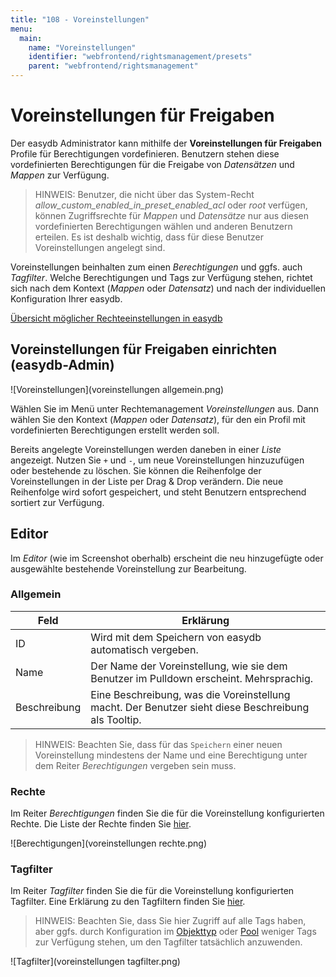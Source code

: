 ```yaml
---
title: "108 - Voreinstellungen"
menu:
  main:
    name: "Voreinstellungen"
    identifier: "webfrontend/rightsmanagement/presets"
    parent: "webfrontend/rightsmanagement"
---
```

# Voreinstellungen für Freigaben

Der easydb Administrator kann mithilfe der **Voreinstellungen für Freigaben** Profile für Berechtigungen vordefinieren. Benutzern stehen diese vordefinierten Berechtigungen für die Freigabe von *Datensätzen* und *Mappen* zur Verfügung.

> HINWEIS: Benutzer, die nicht über das System-Recht *allow_custom_enabled_in_preset_enabled_acl* oder *root* verfügen, können Zugriffsrechte für *Mappen* und *Datensätze* nur aus diesen vordefinierten Berechtigungen wählen und anderen Benutzern erteilen. Es ist deshalb wichtig, dass für diese Benutzer Voreinstellungen angelegt sind.

Voreinstellungen beinhalten zum einen *Berechtigungen* und ggfs. auch *Tagfilter*. Welche Berechtigungen und Tags zur Verfügung stehen, richtet sich nach dem Kontext (*Mappen* oder *Datensatz*) und nach der individuellen Konfiguration Ihrer easydb.

[Übersicht möglicher Rechteeinstellungen in easydb](/de/webfrontend/rightsmanagement)

## Voreinstellungen für Freigaben einrichten (easydb-Admin)

![Voreinstellungen](voreinstellungen allgemein.png)

Wählen Sie im Menü unter Rechtemanagement *Voreinstellungen* aus. Dann wählen Sie den Kontext (*Mappen* oder *Datensatz*), für den ein Profil mit vordefinierten Berechtigungen erstellt werden soll.

Bereits angelegte Voreinstellungen werden daneben in einer *Liste* angezeigt. Nutzen Sie <code class="button">+</code> und <code class="button">-</code>, um neue Voreinstellungen hinzuzufügen oder bestehende zu löschen. Sie können die Reihenfolge der Voreinstellungen in der Liste per Drag & Drop verändern. Die neue Reihenfolge wird sofort gespeichert, und steht Benutzern entsprechend sortiert zur Verfügung.

## Editor

Im *Editor* (wie im Screenshot oberhalb) erscheint die neu hinzugefügte oder ausgewählte bestehende Voreinstellung zur Bearbeitung.

### Allgemein

|Feld|Erklärung|
|---|---|
|ID|Wird mit dem Speichern von easydb automatisch vergeben.|
|Name|Der Name der Voreinstellung, wie sie dem Benutzer im Pulldown erscheint. Mehrsprachig.|
|Beschreibung|Eine Beschreibung, was die Voreinstellung macht. Der Benutzer sieht diese Beschreibung als Tooltip.|

> HINWEIS: Beachten Sie, dass für das <code class="button">Speichern</code> einer neuen Voreinstellung mindestens der Name und eine Berechtigung unter dem Reiter *Berechtigungen* vergeben sein muss.


### Rechte

Im Reiter *Berechtigungen* finden Sie die für die Voreinstellung konfigurierten Rechte. Die Liste der Rechte finden Sie [hier](/de/webfrontend/rightsmanagement).

![Berechtigungen](voreinstellungen rechte.png)

### Tagfilter

Im Reiter *Tagfilter* finden Sie die für die Voreinstellung konfigurierten Tagfilter. Eine Erklärung zu den Tagfiltern finden Sie [hier](/de/webfrontend/rightsmanagement).

> HINWEIS: Beachten Sie, dass Sie hier Zugriff auf alle Tags haben, aber ggfs. durch Konfiguration im [Objekttyp](../objecttypes) oder [Pool](../pools) weniger Tags zur Verfügung stehen, um den Tagfilter tatsächlich anzuwenden.

![Tagfilter](voreinstellungen tagfilter.png)

